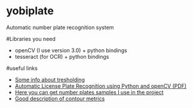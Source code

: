 # yobiplate
Automatic number plate recognition system

#Libraries you need
* openCV (I use version 3.0) + python bindings
* tesseract (for OCR) + python bindings

#useful links
* [Some info about tresholding](http://opencvpython.blogspot.de/2013/05/thresholding.html)
* [Automatic License Plate Recognition using Python and openCV (PDF)](http://sajjad.in/content/ALPR_paper.pdf)
* [Here you can get number plates samples I use in the project](http://www.zemris.fer.hr/projects/LicensePlates/english/results.shtml)
* [Good description of contour metrics](http://docs.opencv.org/master/d1/d32/tutorial_py_contour_properties.html#gsc.tab=0)